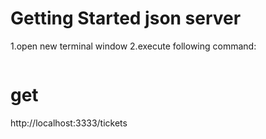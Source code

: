 # Getting Started json server
1.open new terminal window
2.execute following command:
``````yarn run json-server -w -p 3333 ./mock/database.json
``````

# get
http://localhost:3333/tickets


